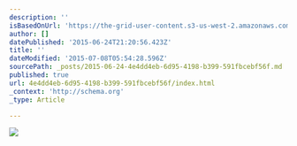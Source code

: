 ```yaml
---
description: ''
isBasedOnUrl: 'https://the-grid-user-content.s3-us-west-2.amazonaws.com/5c4d152d-fa0f-47c6-93d0-828209e61211.jpg'
author: []
datePublished: '2015-06-24T21:20:56.423Z'
title: ''
dateModified: '2015-07-08T05:54:28.596Z'
sourcePath: _posts/2015-06-24-4e4dd4eb-6d95-4198-b399-591fbcebf56f.md
published: true
url: 4e4dd4eb-6d95-4198-b399-591fbcebf56f/index.html
_context: 'http://schema.org'
_type: Article

---
```

![](https://the-grid-user-content.s3-us-west-2.amazonaws.com/5c4d152d-fa0f-47c6-93d0-828209e61211.jpg)